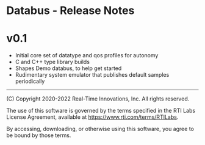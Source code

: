 # Databus - Release Notes

# v0.1

- Initial core set of datatype and qos profiles for autonomy
- C and C++ type library builds
- Shapes Demo databus, to help get started
- Rudimentary system emulator that publishes default samples periodically

---
(C) Copyright 2020-2022 Real-Time Innovations, Inc.  All rights reserved.

The use of this software is governed by the terms specified in the RTI Labs License Agreement, available at https://www.rti.com/terms/RTILabs. 

By accessing, downloading, or otherwise using this software, you agree to be bound by those terms.
